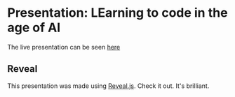 # Presentation: LEarning to code in the age of AI 

The live presentation can be seen [here](https://sheenarbw.github.io/pres-learning-to-code-in-age-of-ai/)

## Reveal 

This presentation was made using [Reveal.js](https://revealjs.com/). Check it out. It's brilliant.
